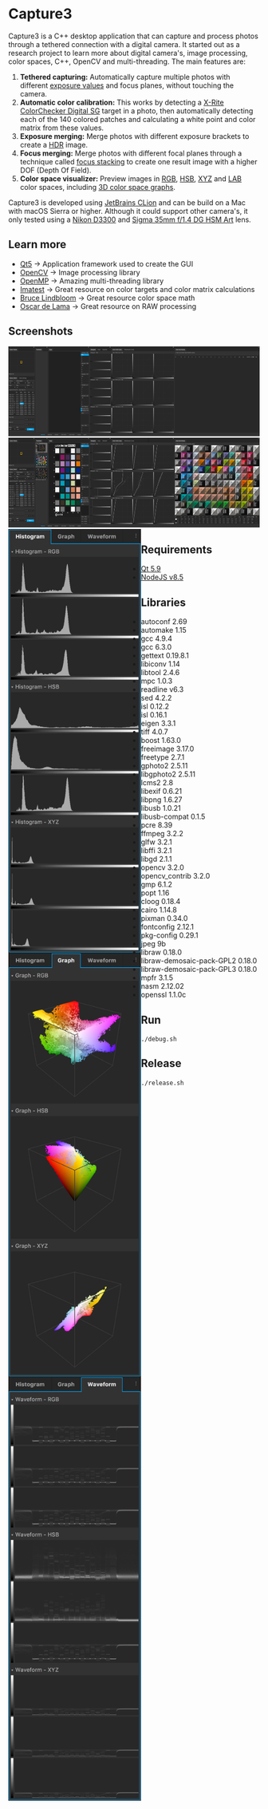 # Capture3

Capture3 is a C++ desktop application that can capture and process photos through a tethered connection with a digital camera.
It started out as a research project to learn more about digital camera's, image processing, color spaces, C++, OpenCV and multi-threading. 
The main features are:

1. **Tethered capturing:** Automatically capture multiple photos with different [exposure values](https://en.wikipedia.org/wiki/Exposure_value) and focus planes, without touching the camera.
2. **Automatic color calibration:** This works by detecting a [X-Rite ColorChecker Digital SG](http://xritephoto.com/colorchecker-digital-sg) target in a photo, then automatically detecting each of the 140 colored patches and calculating a white point and color matrix from these values. 
3. **Exposure merging:** Merge photos with different exposure brackets to create a [HDR](https://en.wikipedia.org/wiki/High-dynamic-range_imaging) image.
4. **Focus merging:** Merge photos with different focal planes through a technique called [focus stacking](https://en.wikipedia.org/wiki/Focus_stacking) to create one result image with a higher DOF (Depth Of Field).
5. **Color space visualizer:** Preview images in [RGB](https://en.wikipedia.org/wiki/RGB_color_space), [HSB](https://en.wikipedia.org/wiki/HSL_and_HSV), [XYZ](https://en.wikipedia.org/wiki/CIE_1931_color_space) and [LAB](https://en.wikipedia.org/wiki/Lab_color_space) color spaces, including [3D color space graphs](screenshots/screenshot-panel-graph.png).

Capture3 is developed using [JetBrains CLion](https://www.jetbrains.com/clion/) and can be build on a Mac with macOS Sierra or higher.
Although it could support other camera's, it only tested using a [Nikon D3300](http://imaging.nikon.com/lineup/dslr/d3300/) and [Sigma 35mm f/1.4 DG HSM Art](https://www.sigmaphoto.com/lenses/standard-lenses/35mm-f14-dg-hsm-a) lens.

## Learn more
- [Qt5](https://www.qt.io) → Application framework used to create the GUI
- [OpenCV](http://opencv.org) → Image processing library
- [OpenMP](http://www.openmp.org) → Amazing multi-threading library
- [Imatest](http://www.imatest.com/docs/) → Great resource on color targets and color matrix calculations
- [Bruce Lindbloom](http://www.brucelindbloom.com) → Great resource color space math
- [Oscar de Lama](http://www.odelama.com/photo/) → Great resource on RAW processing

## Screenshots
<img src="screenshots/screenshot-interface-empty.png" alt="Empty interface" width="625" height="180">
<img src="screenshots/screenshot-interface-full.png" alt="Full interface" width="625" height="180">
<img align="left" src="screenshots/screenshot-panel-histogram.png" alt="Histogram panel" width="266" height="850">
<img align="left" src="screenshots/screenshot-panel-graph.png" alt="3D color space panel" width="266" height="850">
<img align="left" src="screenshots/screenshot-panel-waveform.png" alt="Waveform panel" width="266" height="850">

## Requirements
- [Qt 5.9](https://www.qt.io)
- [NodeJS v8.5](https://nodejs.org)

## Libraries
- autoconf 2.69
- automake 1.15
- gcc 4.9.4
- gcc 6.3.0
- gettext 0.19.8.1
- libiconv 1.14
- libtool 2.4.6
- mpc 1.0.3
- readline v6.3
- sed 4.2.2
- isl 0.12.2
- isl 0.16.1
- eigen 3.3.1
- tiff 4.0.7
- boost 1.63.0
- freeimage 3.17.0
- freetype 2.7.1
- gphoto2 2.5.11
- libgphoto2 2.5.11
- lcms2 2.8
- libexif 0.6.21
- libpng 1.6.27
- libusb 1.0.21
- libusb-compat 0.1.5
- pcre 8.39
- ffmpeg 3.2.2
- glfw 3.2.1
- libffi 3.2.1
- libgd 2.1.1
- opencv 3.2.0
- opencv_contrib 3.2.0
- gmp 6.1.2
- popt 1.16
- cloog 0.18.4
- cairo 1.14.8
- pixman 0.34.0
- fontconfig 2.12.1
- pkg-config 0.29.1
- jpeg 9b
- libraw 0.18.0
- libraw-demosaic-pack-GPL2 0.18.0
- libraw-demosaic-pack-GPL3 0.18.0
- mpfr 3.1.5
- nasm 2.12.02
- openssl 1.1.0c

## Run
```shell
./debug.sh
```

## Release
```shell
./release.sh
```
